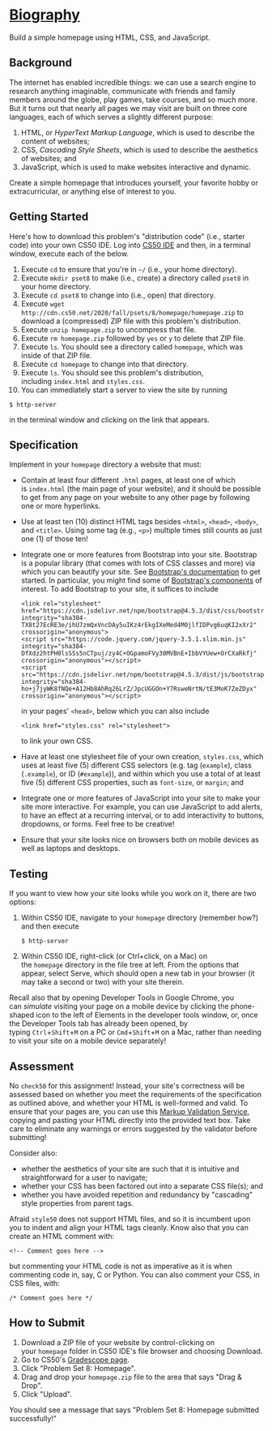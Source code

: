 [Biography](https://cs50.harvard.edu/college/2020/fall/psets/8/homepage/#homepage)
=================================================================================

Build a simple homepage using HTML, CSS, and JavaScript.

## Background

The internet has enabled incredible things: we can use a search engine to research anything imaginable, communicate with friends and family members around the globe, play games, take courses, and so much more. But it turns out that nearly all pages we may visit are built on three core languages, each of which serves a slightly different purpose:

1.  HTML, or *HyperText Markup Language*, which is used to describe the content of websites;
2.  CSS, *Cascading Style Sheets*, which is used to describe the aesthetics of websites; and
3.  JavaScript, which is used to make websites interactive and dynamic.

Create a simple homepage that introduces yourself, your favorite hobby or extracurricular, or anything else of interest to you.

## Getting Started

Here's how to download this problem's "distribution code" (i.e., starter code) into your own CS50 IDE. Log into [CS50 IDE](https://ide.cs50.io/) and then, in a terminal window, execute each of the below.

1.  Execute `cd` to ensure that you're in `~/` (i.e., your home directory).
2.  Execute `mkdir pset8` to make (i.e., create) a directory called `pset8` in your home directory.
3.  Execute `cd pset8` to change into (i.e., open) that directory.
4.  Execute `wget http://cdn.cs50.net/2020/fall/psets/8/homepage/homepage.zip` to download a (compressed) ZIP file with this problem's distribution.
5.  Execute `unzip homepage.zip` to uncompress that file.
6.  Execute `rm homepage.zip` followed by `yes` or `y` to delete that ZIP file.
7.  Execute `ls`. You should see a directory called `homepage`, which was inside of that ZIP file.
8.  Execute `cd homepage` to change into that directory.
9.  Execute `ls`. You should see this problem's distribution, including `index.html` and `styles.css`.
10. You can immediately start a server to view the site by running

```
$ http-server
```

in the terminal window and clicking on the link that appears.

## Specification

Implement in your `homepage` directory a website that must:

-   Contain at least four different `.html` pages, at least one of which is `index.html` (the main page of your website), and it should be possible to get from any page on your website to any other page by following one or more hyperlinks.
-   Use at least ten (10) distinct HTML tags besides `<html>`, `<head>`, `<body>`, and `<title>`. Using some tag (e.g., `<p>`) multiple times still counts as just one (1) of those ten!
-   Integrate one or more features from Bootstrap into your site. Bootstrap is a popular library (that comes with lots of CSS classes and more) via which you can beautify your site. See [Bootstrap's documentation](https://getbootstrap.com/docs/4.5/) to get started. In particular, you might find some of [Bootstrap's components](https://getbootstrap.com/docs/4.5/components/) of interest. To add Bootstrap to your site, it suffices to include

    ```
    <link rel="stylesheet" href="https://cdn.jsdelivr.net/npm/bootstrap@4.5.3/dist/css/bootstrap.min.css" integrity="sha384-TX8t27EcRE3e/ihU7zmQxVncDAy5uIKz4rEkgIXeMed4M0jlfIDPvg6uqKI2xXr2" crossorigin="anonymous">
    <script src="https://code.jquery.com/jquery-3.5.1.slim.min.js" integrity="sha384-DfXdz2htPH0lsSSs5nCTpuj/zy4C+OGpamoFVy38MVBnE+IbbVYUew+OrCXaRkfj" crossorigin="anonymous"></script>
    <script src="https://cdn.jsdelivr.net/npm/bootstrap@4.5.3/dist/js/bootstrap.bundle.min.js" integrity="sha384-ho+j7jyWK8fNQe+A12Hb8AhRq26LrZ/JpcUGGOn+Y7RsweNrtN/tE3MoK7ZeZDyx" crossorigin="anonymous"></script>
    ```

    in your pages' `<head>`, below which you can also include

    ```
    <link href="styles.css" rel="stylesheet">
    ```

    to link your own CSS.

-   Have at least one stylesheet file of your own creation, `styles.css`, which uses at least five (5) different CSS selectors (e.g. tag (`example`), class (`.example`), or ID (`#example`)), and within which you use a total of at least five (5) different CSS properties, such as `font-size`, or `margin`; and
-   Integrate one or more features of JavaScript into your site to make your site more interactive. For example, you can use JavaScript to add alerts, to have an effect at a recurring interval, or to add interactivity to buttons, dropdowns, or forms. Feel free to be creative!
-   Ensure that your site looks nice on browsers both on mobile devices as well as laptops and desktops.

## Testing

If you want to view how your site looks while you work on it, there are two options:

1.  Within CS50 IDE, navigate to your `homepage` directory (remember how?) and then execute

    ```
    $ http-server
    ```

2.  Within CS50 IDE, right-click (or Ctrl+click, on a Mac) on the `homepage` directory in the file tree at left. From the options that appear, select Serve, which should open a new tab in your browser (it may take a second or two) with your site therein.

Recall also that by opening Developer Tools in Google Chrome, you can *simulate* visiting your page on a mobile device by clicking the phone-shaped icon to the left of Elements in the developer tools window, or, once the Developer Tools tab has already been opened, by typing `Ctrl`+`Shift`+`M` on a PC or `Cmd`+`Shift`+`M` on a Mac, rather than needing to visit your site on a mobile device separately!

## Assessment

No `check50` for this assignment! Instead, your site's correctness will be assessed based on whether you meet the requirements of the specification as outlined above, and whether your HTML is well-formed and valid. To ensure that your pages are, you can use this [Markup Validation Service](https://validator.w3.org/#validate_by_input), copying and pasting your HTML directly into the provided text box. Take care to eliminate any warnings or errors suggested by the validator before submitting!

Consider also:

-   whether the aesthetics of your site are such that it is intuitive and straightforward for a user to navigate;
-   whether your CSS has been factored out into a separate CSS file(s); and
-   whether you have avoided repetition and redundancy by "cascading" style properties from parent tags.

Afraid `style50` does not support HTML files, and so it is incumbent upon you to indent and align your HTML tags cleanly. Know also that you can create an HTML comment with:

```
<!-- Comment goes here -->
```

but commenting your HTML code is not as imperative as it is when commenting code in, say, C or Python. You can also comment your CSS, in CSS files, with:

```
/* Comment goes here */
```

## How to Submit

1.  Download a ZIP file of your website by control-clicking on your `homepage` folder in CS50 IDE's file browser and choosing Download.
2.  Go to CS50's [Gradescope page](https://www.gradescope.com/courses/157004).
3.  Click "Problem Set 8: Homepage".
4.  Drag and drop your `homepage.zip` file to the area that says "Drag & Drop".
5.  Click "Upload".

You should see a message that says "Problem Set 8: Homepage submitted successfully!"
